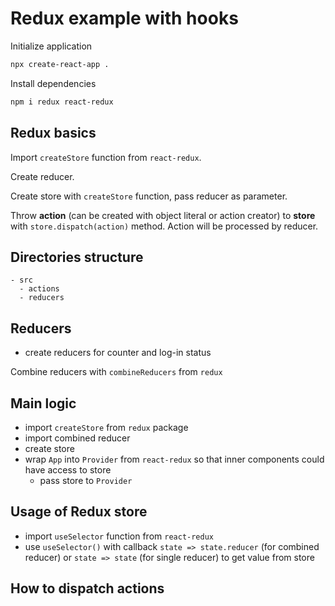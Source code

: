 # Redux example with hooks

Initialize application

```bash
npx create-react-app .
```

Install dependencies

```bash
npm i redux react-redux
```

## Redux basics

Import `createStore` function from `react-redux`.

Create reducer.

Create store with `createStore` function, pass reducer as parameter.

Throw **action** (can be created with object literal or action creator) to **store** with `store.dispatch(action)` method. Action will be processed by reducer.

## Directories structure

```
- src
  - actions
  - reducers
```

## Reducers

- create reducers for counter and log-in status

Combine reducers with `combineReducers` from `redux` 

## Main logic

- import `createStore` from `redux` package
- import combined reducer
- create store
- wrap `App` into `Provider` from `react-redux` so that inner components could have access to store
  - pass store to `Provider`

## Usage of Redux store

- import `useSelector` function from `react-redux`
- use `useSelector()` with callback `state => state.reducer` (for combined reducer) or `state => state` (for single reducer)  to get value from store

## How to dispatch actions

